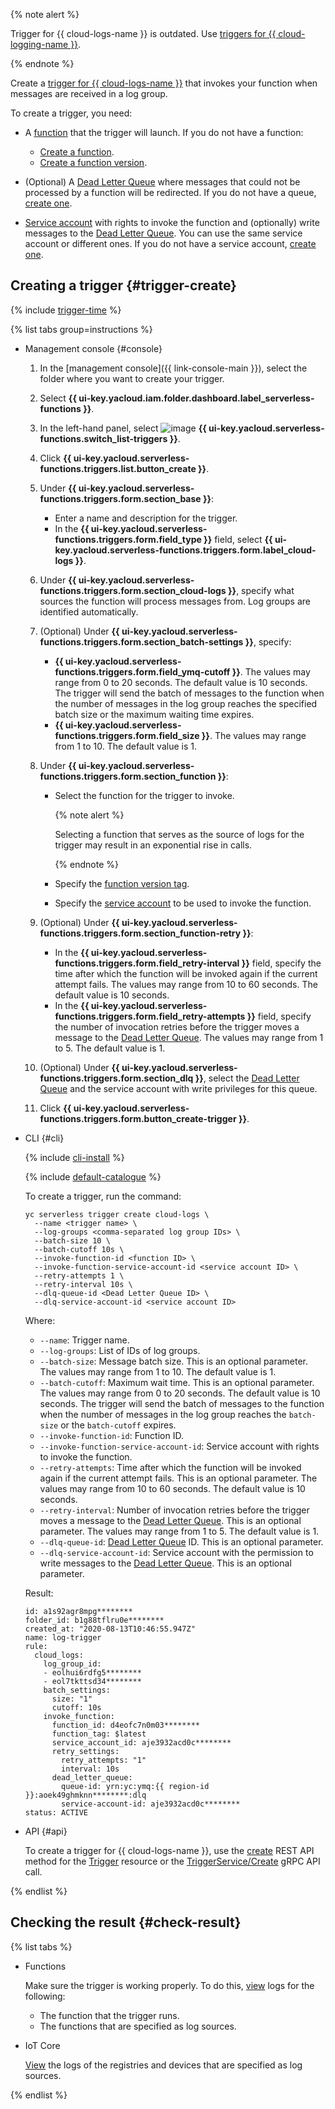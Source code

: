 {% note alert %}

Trigger for {{ cloud-logs-name }} is outdated. Use [triggers for {{ cloud-logging-name }}](../../functions/concepts/trigger/cloud-logging-trigger.md).

{% endnote %}

Create a [trigger for {{ cloud-logs-name }}](../../functions/concepts/trigger/cloudlogs-trigger.md) that invokes your function when messages are received in a log group.

To create a trigger, you need:

* A [function](../../functions/concepts/function.md) that the trigger will launch. If you do not have a function:

   * [Create a function](../../functions/operations/function/function-create.md).
   * [Create a function version](../../functions/operations/function/version-manage.md).

* (Optional) A [Dead Letter Queue](../../functions/concepts/dlq.md) where messages that could not be processed by a function will be redirected. If you do not have a queue, [create one](../../message-queue/operations/message-queue-new-queue.md).

* [Service account](../../iam/concepts/users/service-accounts.md) with rights to invoke the function and (optionally) write messages to the [Dead Letter Queue](../../functions/concepts/dlq.md). You can use the same service account or different ones. If you do not have a service account, [create one](../../iam/operations/sa/create.md).

## Creating a trigger {#trigger-create}

{% include [trigger-time](trigger-time.md) %}

{% list tabs group=instructions %}

- Management console {#console}

   1. In the [management console]({{ link-console-main }}), select the folder where you want to create your trigger.

   1. Select **{{ ui-key.yacloud.iam.folder.dashboard.label_serverless-functions }}**.

   1. In the left-hand panel, select ![image](../../_assets/console-icons/gear-play.svg) **{{ ui-key.yacloud.serverless-functions.switch_list-triggers }}**.

   1. Click **{{ ui-key.yacloud.serverless-functions.triggers.list.button_create }}**.

   1. Under **{{ ui-key.yacloud.serverless-functions.triggers.form.section_base }}**:

      * Enter a name and description for the trigger.
      * In the **{{ ui-key.yacloud.serverless-functions.triggers.form.field_type }}** field, select **{{ ui-key.yacloud.serverless-functions.triggers.form.label_cloud-logs }}**.

   1. Under **{{ ui-key.yacloud.serverless-functions.triggers.form.section_cloud-logs }}**, specify what sources the function will process messages from. Log groups are identified automatically.

   1. (Optional) Under **{{ ui-key.yacloud.serverless-functions.triggers.form.section_batch-settings }}**, specify:

      * **{{ ui-key.yacloud.serverless-functions.triggers.form.field_ymq-cutoff }}**. The values may range from 0 to 20 seconds. The default value is 10 seconds. The trigger will send the batch of messages to the function when the number of messages in the log group reaches the specified batch size or the maximum waiting time expires.
      * **{{ ui-key.yacloud.serverless-functions.triggers.form.field_size }}**. The values may range from 1 to 10. The default value is 1.

   1. Under **{{ ui-key.yacloud.serverless-functions.triggers.form.section_function }}**:

      * Select the function for the trigger to invoke.

         {% note alert %}

         Selecting a function that serves as the source of logs for the trigger may result in an exponential rise in calls.

         {% endnote %}

      * Specify the [function version tag](../../functions/concepts/function.md#tag).
      * Specify the [service account](../../iam/concepts/users/service-accounts.md) to be used to invoke the function.

   1. (Optional) Under **{{ ui-key.yacloud.serverless-functions.triggers.form.section_function-retry }}**:

      * In the **{{ ui-key.yacloud.serverless-functions.triggers.form.field_retry-interval }}** field, specify the time after which the function will be invoked again if the current attempt fails. The values may range from 10 to 60 seconds. The default value is 10 seconds.
      * In the **{{ ui-key.yacloud.serverless-functions.triggers.form.field_retry-attempts }}** field, specify the number of invocation retries before the trigger moves a message to the [Dead Letter Queue](../../functions/concepts/dlq.md). The values may range from 1 to 5. The default value is 1.

   1. (Optional) Under **{{ ui-key.yacloud.serverless-functions.triggers.form.section_dlq }}**, select the [Dead Letter Queue](../../functions/concepts/dlq.md) and the service account with write privileges for this queue.

   1. Click **{{ ui-key.yacloud.serverless-functions.triggers.form.button_create-trigger }}**.

- CLI {#cli}

   {% include [cli-install](../cli-install.md) %}

   {% include [default-catalogue](../default-catalogue.md) %}

   To create a trigger, run the command:

   ```
   yc serverless trigger create cloud-logs \
     --name <trigger name> \
     --log-groups <comma-separated log group IDs> \
     --batch-size 10 \
     --batch-cutoff 10s \
     --invoke-function-id <function ID> \
     --invoke-function-service-account-id <service account ID> \
     --retry-attempts 1 \
     --retry-interval 10s \
     --dlq-queue-id <Dead Letter Queue ID> \
     --dlq-service-account-id <service account ID>
   ```

   Where:

   * `--name`: Trigger name.
   * `--log-groups`: List of IDs of log groups.
   * `--batch-size`: Message batch size. This is an optional parameter. The values may range from 1 to 10. The default value is 1.
   * `--batch-cutoff`: Maximum wait time. This is an optional parameter. The values may range from 0 to 20 seconds. The default value is 10 seconds. The trigger will send the batch of messages to the function when the number of messages in the log group reaches the `batch-size` or the `batch-cutoff` expires.
   * `--invoke-function-id`: Function ID.
   * `--invoke-function-service-account-id`: Service account with rights to invoke the function.
   * `--retry-attempts`: Time after which the function will be invoked again if the current attempt fails. This is an optional parameter. The values may range from 10 to 60 seconds. The default value is 10 seconds.
   * `--retry-interval`: Number of invocation retries before the trigger moves a message to the [Dead Letter Queue](../../functions/concepts/dlq.md). This is an optional parameter. The values may range from 1 to 5. The default value is 1.
   * `--dlq-queue-id`: [Dead Letter Queue](../../functions/concepts/dlq.md) ID. This is an optional parameter.
   * `--dlq-service-account-id`: Service account with the permission to write messages to the [Dead Letter Queue](../../functions/concepts/dlq.md). This is an optional parameter.


   Result:

   ```
   id: a1s92agr8mpg********
   folder_id: b1g88tflru0e********
   created_at: "2020-08-13T10:46:55.947Z"
   name: log-trigger
   rule:
     cloud_logs:
       log_group_id:
       - eolhui6rdfg5********
       - eol7tkttsd34********
       batch_settings:
         size: "1"
         cutoff: 10s
       invoke_function:
         function_id: d4eofc7n0m03********
         function_tag: $latest
         service_account_id: aje3932acd0c********
         retry_settings:
           retry_attempts: "1"
           interval: 10s
         dead_letter_queue:
           queue-id: yrn:yc:ymq:{{ region-id }}:aoek49ghmknn********:dlq
           service-account-id: aje3932acd0c********
   status: ACTIVE
   ```

- API {#api}

   To create a trigger for {{ cloud-logs-name }}, use the [create](../../functions/triggers/api-ref/Trigger/create.md) REST API method for the [Trigger](../../functions/triggers/api-ref/Trigger/index.md) resource or the [TriggerService/Create](../../functions/triggers/api-ref/grpc/trigger_service.md#Create) gRPC API call.

{% endlist %}

## Checking the result {#check-result}

{% list tabs %}

- Functions

   Make sure the trigger is working properly. To do this, [view](../../functions/operations/function/function-logs.md) logs for the following:
   * The function that the trigger runs.
   * The functions that are specified as log sources.

- IoT Core

   [View](../../iot-core/operations/logs.md) the logs of the registries and devices that are specified as log sources.

{% endlist %}
